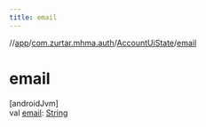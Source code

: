 ```yaml
---
title: email
---
```

//[app](../../../index.html)/[com.zurtar.mhma.auth](../index.html)/[AccountUiState](index.html)/[email](email.html)



# email



[androidJvm]\
val [email](email.html): [String](https://kotlinlang.org/api/core/kotlin-stdlib/kotlin/-string/index.html)



